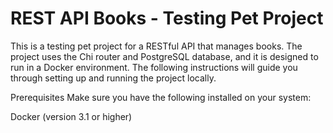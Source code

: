 # REST API Books - Testing Pet Project
This is a testing pet project for a RESTful API that manages books. The project uses the Chi router and PostgreSQL database, and it is designed to run in a Docker environment. The following instructions will guide you through setting up and running the project locally.

Prerequisites
Make sure you have the following installed on your system:

Docker (version 3.1 or higher)
